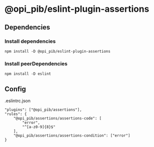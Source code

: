 # @opi_pib/eslint-plugin-assertions

## Dependencies

### Install dependencies

```
npm install -D @opi_pib/eslint-plugin-assertions
```

### Install peerDependencies

```
npm install -D eslint

```

## Config

.eslintrc.json

```
"plugins": ["@opi_pib/assertions"],
"rules": {
    "@opi_pib/assertions/assertions-code": [
        "error",
        "^[a-z0-9]{8}$"
    ],
    "@opi_pib/assertions/assertions-condition": ["error"]
}
```
